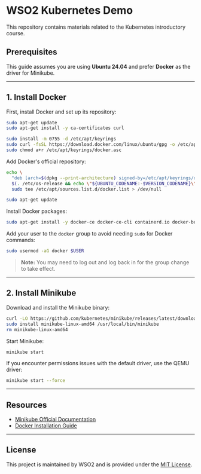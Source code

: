 # WSO2 Kubernetes Demo

This repository contains materials related to the Kubernetes introductory course.

## Prerequisites

This guide assumes you are using **Ubuntu 24.04** and prefer **Docker** as the driver for Minikube.

---

## 1. Install Docker

First, install Docker and set up its repository:

```bash
sudo apt-get update
sudo apt-get install -y ca-certificates curl

sudo install -m 0755 -d /etc/apt/keyrings
sudo curl -fsSL https://download.docker.com/linux/ubuntu/gpg -o /etc/apt/keyrings/docker.asc
sudo chmod a+r /etc/apt/keyrings/docker.asc
```

Add Docker's official repository:

```bash
echo \
  "deb [arch=$(dpkg --print-architecture) signed-by=/etc/apt/keyrings/docker.asc] https://download.docker.com/linux/ubuntu \
  $(. /etc/os-release && echo \"${UBUNTU_CODENAME:-$VERSION_CODENAME}\") stable" | \
  sudo tee /etc/apt/sources.list.d/docker.list > /dev/null

sudo apt-get update
```

Install Docker packages:

```bash
sudo apt-get install -y docker-ce docker-ce-cli containerd.io docker-buildx-plugin docker-compose-plugin
```

Add your user to the `docker` group to avoid needing `sudo` for Docker commands:

```bash
sudo usermod -aG docker $USER
```

> **Note:** You may need to log out and log back in for the group change to take effect.

---

## 2. Install Minikube

Download and install the Minikube binary:

```bash
curl -LO https://github.com/kubernetes/minikube/releases/latest/download/minikube-linux-amd64
sudo install minikube-linux-amd64 /usr/local/bin/minikube
rm minikube-linux-amd64
```

Start Minikube:

```bash
minikube start
```

If you encounter permissions issues with the default driver, use the QEMU driver:

```bash
minikube start --force
```

---

## Resources

- [Minikube Official Documentation](https://minikube.sigs.k8s.io/docs/)
- [Docker Installation Guide](https://docs.docker.com/engine/install/ubuntu/)

---

## License

This project is maintained by WSO2 and is provided under the [MIT License](LICENSE).
